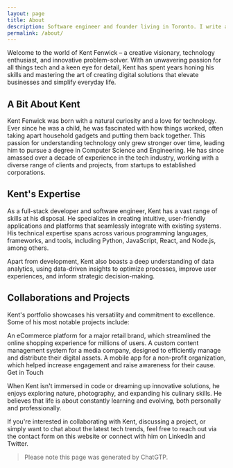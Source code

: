 ```yaml
---
layout: page
title: About
description: Software engineer and founder living in Toronto. I write about software engineering, parenting, startups, and life. 
permalink: /about/
---
```


Welcome to the world of Kent Fenwick – a creative visionary, technology enthusiast, and innovative problem-solver. With an unwavering passion for all things tech and a keen eye for detail, Kent has spent years honing his skills and mastering the art of creating digital solutions that elevate businesses and simplify everyday life.

## A Bit About Kent

Kent Fenwick was born with a natural curiosity and a love for technology. Ever since he was a child, he was fascinated with how things worked, often taking apart household gadgets and putting them back together. This passion for understanding technology only grew stronger over time, leading him to pursue a degree in Computer Science and Engineering. He has since amassed over a decade of experience in the tech industry, working with a diverse range of clients and projects, from startups to established corporations.

## Kent's Expertise

As a full-stack developer and software engineer, Kent has a vast range of skills at his disposal. He specializes in creating intuitive, user-friendly applications and platforms that seamlessly integrate with existing systems. His technical expertise spans across various programming languages, frameworks, and tools, including Python, JavaScript, React, and Node.js, among others.

Apart from development, Kent also boasts a deep understanding of data analytics, using data-driven insights to optimize processes, improve user experiences, and inform strategic decision-making.

## Collaborations and Projects

Kent's portfolio showcases his versatility and commitment to excellence. Some of his most notable projects include:

An eCommerce platform for a major retail brand, which streamlined the online shopping experience for millions of users.
A custom content management system for a media company, designed to efficiently manage and distribute their digital assets.
A mobile app for a non-profit organization, which helped increase engagement and raise awareness for their cause.
Get in Touch

When Kent isn't immersed in code or dreaming up innovative solutions, he enjoys exploring nature, photography, and expanding his culinary skills. He believes that life is about constantly learning and evolving, both personally and professionally.

If you're interested in collaborating with Kent, discussing a project, or simply want to chat about the latest tech trends, feel free to reach out via the contact form on this website or connect with him on LinkedIn and Twitter.

> Please note this page was generated by ChatGTP.
